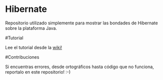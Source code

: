 Hibernate
=========

Repositorio utilizado simplemente para mostrar las bondades de Hibernate sobre la plataforma Java.

#Tutorial

Lee el tutorial desde la [wiki!](https://github.com/lucio-martinez/hibernate/wiki)

#Contribuciones

Si encuentras errores, desde ortográficos hasta código que no funciona, reportalo en este repositorio! :-)
